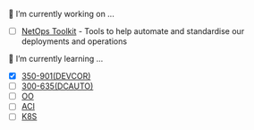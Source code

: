 <!--
**dmonagh4n/dmonagh4n** is a ✨ _special_ ✨ repository because its `README.md` (this file) appears on your GitHub profile.

Here are some ideas to get you started:

- 🔭 I’m currently working on ...
- 🌱 I’m currently learning ...
- 👯 I’m looking to collaborate on ...
- 🤔 I’m looking for help with ...
- 💬 Ask me about ...
- 📫 How to reach me: ...
- 😄 Pronouns: ...
- ⚡ Fun fact: ...
-->

:gem: I’m currently working on ...

- [ ] [NetOps Toolkit](https://github.com/dmonagh4n/netops_toolkit) - Tools to help automate and standardise our deployments and operations

:gem: I’m currently learning ...

- [X] [350-901(DEVCOR)](https://developer.cisco.com/certification/exam-topic-core/)
- [ ] [300-635(DCAUTO)](https://developer.cisco.com/certification/exam-topic-dc-auto/)
- [ ] [OO](https://docs.python.org/3/tutorial/classes.html)
- [ ] [ACI](https://www.cisco.com/c/en_uk/solutions/data-center-virtualization/application-centric-infrastructure/index.html)
- [ ] [K8S](https://kubernetes.io/)
